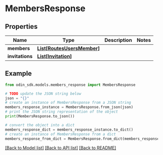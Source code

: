 # MembersResponse


## Properties

Name | Type | Description | Notes
------------ | ------------- | ------------- | -------------
**members** | [**List[RoutesUsersMember]**](RoutesUsersMember.md) |  | 
**invitations** | [**List[Invitation]**](Invitation.md) |  | 

## Example

```python
from odin_sdk.models.members_response import MembersResponse

# TODO update the JSON string below
json = "{}"
# create an instance of MembersResponse from a JSON string
members_response_instance = MembersResponse.from_json(json)
# print the JSON string representation of the object
print(MembersResponse.to_json())

# convert the object into a dict
members_response_dict = members_response_instance.to_dict()
# create an instance of MembersResponse from a dict
members_response_from_dict = MembersResponse.from_dict(members_response_dict)
```
[[Back to Model list]](../README.md#documentation-for-models) [[Back to API list]](../README.md#documentation-for-api-endpoints) [[Back to README]](../README.md)



